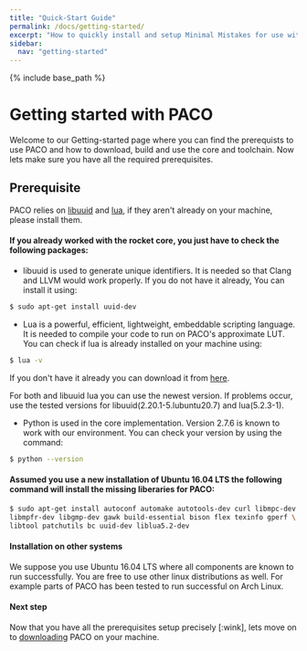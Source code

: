 ```yaml
---
title: "Quick-Start Guide"
permalink: /docs/getting-started/
excerpt: "How to quickly install and setup Minimal Mistakes for use with GitHub Pages."
sidebar:
  nav: "getting-started"
---
```


{% include base_path %}

# Getting started with PACO

Welcome to our Getting-started page where you can find the prerequists to use PACO and how to download, build and use the core and toolchain. Now lets make sure you have all the required prerequisites.

## Prerequisite
PACO relies on [libuuid](https://sourceforge.net/projects/libuuid/) and [lua](https://www.lua.org/), if they aren't already on your machine, please install them.  

#### If you already worked with the rocket core, you just have to check the following packages:

- libuuid is used to generate unique identifiers. It is needed so that Clang and LLVM would work properly. If you do not have it already, You can install it using:  

```bash
$ sudo apt-get install uuid-dev
```  
    
- Lua is a powerful, efficient, lightweight, embeddable scripting language. It is needed to compile your code to run on PACO's approximate LUT. You can check if lua is already installed on your machine using: 

```bash
$ lua -v
```  
  
If you don't have it already you can download it from [here](https://www.lua.org/download.html).  

For both and libuuid lua you can use the newest version. If problems occur, use the tested versions for libuuid(2.20.1-5.lubuntu20.7) and lua(5.2.3-1).

- Python is used in the core implementation. Version 2.7.6 is known to work with our environment. You can check your version by using the command:

```bash
$ python --version
```  

#### Assumed you use a new installation of Ubuntu 16.04 LTS the following command will install the missing liberaries for PACO:

```bash
$ sudo apt-get install autoconf automake autotools-dev curl libmpc-dev \
libmpfr-dev libgmp-dev gawk build-essential bison flex texinfo gperf \
libtool patchutils bc uuid-dev liblua5.2-dev
``` 

#### Installation on other systems

We suppose you use Ubuntu 16.04 LTS where all components are known to run successfully. You are free to use other linux distributions as well. For example parts of PACO has been tested to run successful on Arch Linux. 

#### Next step

Now that you have all the prerequisites setup precisely [:wink], lets move on to [downloading](https://paco-cpu.github.io/paco-cpu/docs/download/) PACO on your machine.
